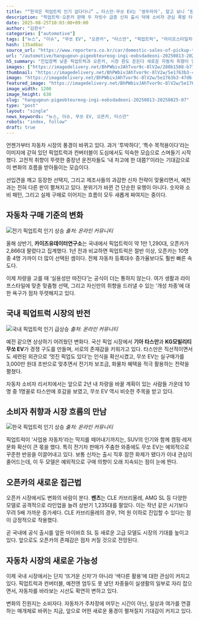 ```yaml
---
title: "“한국은 픽업트럭 인기 없다더니” … 타스만·무쏘 EV는 ‘쌍두마차’, 알고 보니 ‘판매 급증 이유’"
description: "픽업트럭·오픈카 판매 두 자릿수 급증 신차 출시 덕에 소비자 관심 폭발 타스만·무쏘 EV, 전성기 이끄는 쌍두마차 ..."
date: 2025-08-25T10:03:00+09:00
author: "김한수"
categories: ["automotive"]
tags: ["뉴스", "이슈", "무쏘 EV", "오픈카", "타스만", "픽업트럭", "라이프스타일차량혁명", "신중년차량투자트렌드"]
hash: 135ad8ac
source_url: "https://www.reportera.co.kr/car/domestic-sales-of-pickup-trucks/"
url: "/automotive/hangugeun-pigeobteureog-ingi-eobsdadeoni-20250813-20250825-07/"
h5_summary: "진입장벽 낮춘 픽업트럭과 오픈카, 시장 판도 흔든다 새로운 자동차 취향이 일상으로 스며드는 중"
images: ["https://imagedelivery.net/BhPWbivJAhTvor9c-8lV2w/280b1508-b77e-4415-5e94-bd7132ccb000/public", "https://imagedelivery.net/BhPWbivJAhTvor9c-8lV2w/5e1763b3-47d6-4a0b-ee7c-8de5d49b8e00/public", "https://imagedelivery.net/BhPWbivJAhTvor9c-8lV2w/325d0597-8bfc-47ce-5d16-9bac271c3800/public", "https://imagedelivery.net/BhPWbivJAhTvor9c-8lV2w/9f787df6-3a3d-4c71-1a1d-b04f2cacf000/public"]
thumbnail: "https://imagedelivery.net/BhPWbivJAhTvor9c-8lV2w/5e1763b3-47d6-4a0b-ee7c-8de5d49b8e00/public"
image: "https://imagedelivery.net/BhPWbivJAhTvor9c-8lV2w/5e1763b3-47d6-4a0b-ee7c-8de5d49b8e00/public"
featured_image: "https://imagedelivery.net/BhPWbivJAhTvor9c-8lV2w/5e1763b3-47d6-4a0b-ee7c-8de5d49b8e00/public"
image_width: 1200
image_height: 630
slug: "hangugeun-pigeobteureog-ingi-eobsdadeoni-20250813-20250825-07"
type: "post"
layout: "single"
news_keywords: "뉴스, 이슈, 무쏘 EV, 오픈카, 타스만"
robots: "index, follow"
draft: true
---
```


언젠가부터 자동차 시장의 풍경이 바뀌고 있다. 과거 ‘투박하다’, ‘특수 목적용이다’라는 이미지에 갇혀 있던 픽업트럭과 컨버터블이 도심에서도 익숙한 모습으로 스며들기 시작했다. 고전적 취향이 뚜렷한 중장년 운전자들도 ‘내 차고에 한 대쯤?’이라는 기대감으로 이 변화의 흐름을 받아들이는 모습이다.

선입견을 깨고 등장한 선택지, 그리고 제조사들의 과감한 신차 전략이 맞물리면서, 예전과는 전혀 다른 판이 펼쳐지고 있다. 분위기가 바뀐 건 단순한 유행이 아니다. 숫자와 소비 패턴, 그리고 실제 구매로 이어지는 흐름이 모두 새롭게 짜여지는 중이다.

## 자동차 구매 기준의 변화

![전기 픽업트럭 인기 상승](https://imagedelivery.net/BhPWbivJAhTvor9c-8lV2w/9f787df6-3a3d-4c71-1a1d-b04f2cacf000/public)
*출처: 온라인 커뮤니티*


올해 상반기, **카이즈유데이터연구소**는 국내에서 픽업트럭이 약 1만 1,290대, 오픈카가 2,866대 팔렸다고 집계했다. 1년 전과 비교하면 픽업트럭은 절반 이상, 오픈카는 10명 중 4명 가까이 더 많이 선택된 셈이다. 전체 자동차 등록대수 증가율보다도 훨씬 빠른 속도다.

이제 차량을 고를 때 ‘실용성만 따진다’는 공식이 더는 통하지 않는다. 여가 생활과 라이프스타일에 맞춘 맞춤형 선택, 그리고 자신만의 취향을 드러낼 수 있는 ‘개성 차종’에 대한 욕구가 점차 뚜렷해지고 있다.

## 국내 픽업트럭 시장의 반전

![국내 픽업트럭 인기 급상승](https://imagedelivery.net/BhPWbivJAhTvor9c-8lV2w/325d0597-8bfc-47ce-5d16-9bac271c3800/public)
*출처: 온라인 커뮤니티*


예전 같으면 상상하기 어려웠던 변화다. 국산 픽업 시장에서 **기아 타스만**과 **KG모빌리티 무쏘 EV**가 경쟁 구도를 만들며, 서로의 존재감을 키워가고 있다. 타스만은 직선적이면서도 세련된 외관으로 ‘멋진 픽업도 있다’는 인식을 확산시켰고, 무쏘 EV는 실구매가를 3,000만 원대 초반으로 맞추면서 전기차 보조금, 화물차 혜택을 적극 활용하는 전략을 펼쳤다.

자동차 소비자 리서치에서는 앞으로 2년 내 차량을 바꿀 계획이 있는 사람들 가운데 10명 중 1명꼴로 타스만에 호감을 보였고, 무쏘 EV 역시 비슷한 주목을 받고 있다.

## 소비자 취향과 시장 흐름의 만남

![한국 픽업트럭 인기 상승](https://imagedelivery.net/BhPWbivJAhTvor9c-8lV2w/280b1508-b77e-4415-5e94-bd7132ccb000/public)
*출처: 온라인 커뮤니티*


픽업트럭이 ‘사업용 자동차’라는 딱지를 떼어내기까지는, SUV의 인기와 함께 캠핑·레저 문화 확산이 큰 몫을 했다. 특히 전기차 판매가 주춤한 와중에도 무쏘 EV는 예외적으로 꾸준한 반응을 이끌어내고 있다. 보통 신차는 출시 직후 잠깐 화제가 됐다가 이내 관심이 줄어드는데, 이 두 모델은 예외적으로 구매 의향이 오래 지속되는 점이 눈에 띈다.

## 오픈카의 새로운 접근법

오픈카 시장에서도 변화의 바람이 분다. **벤츠**는 CLE 카브리올레, AMG SL 등 다양한 모델로 공격적으로 라인업을 늘려 상반기 1,235대를 팔았다. 이는 작년 같은 시기보다 무려 5배 가까운 증가세다. CLE 카브리올레의 경우, 1억 원 이하로 진입할 수 있다는 점이 긍정적으로 작용했다.

곧 국내에 공식 출시를 앞둔 마이바흐 SL 등 새로운 고급 모델도 시장의 기대를 높이고 있다. 앞으로도 오픈카의 존재감은 점차 커질 것으로 전망된다.

## 자동차 시장의 새로운 가능성

이제 국내 시장에서는 단지 ‘뜨거운 신차’가 아니라 ‘색다른 활용’에 대한 관심이 커지고 있다. 픽업트럭과 컨버터블, 예전엔 엄두도 못 냈던 차종들이 실생활의 일부로 자리 잡으면서, 자동차를 바라보는 시선도 확연히 변하고 있다.

변화의 진원지는 소비자다. 자동차가 주차장에 머무는 시간이 아닌, 일상과 여가를 연결하는 매개체로 바뀌는 지금, 앞으로 어떤 새로운 풍경이 펼쳐질지 기대감이 커지고 있다.
